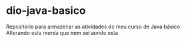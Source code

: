# dio-java-basico
Repositório para armazenar as atividades do meu curso de Java básico
Alterando esta merda que nem sei aonde esta 